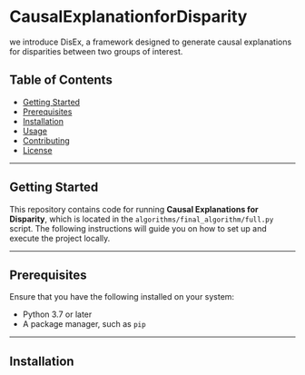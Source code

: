 # CausalExplanationforDisparity

we introduce DisEx, a framework designed to generate causal explanations for disparities between two groups of interest.

## Table of Contents
- [Getting Started](#getting-started)
- [Prerequisites](#prerequisites)
- [Installation](#installation)
- [Usage](#usage)
- [Contributing](#contributing)
- [License](#license)

---

## Getting Started

This repository contains code for running **Causal Explanations for Disparity**, which is located in the `algorithms/final_algorithm/full.py` script. The following instructions will guide you on how to set up and execute the project locally.

---

## Prerequisites

Ensure that you have the following installed on your system:
- Python 3.7 or later
- A package manager, such as `pip`

---

## Installation
